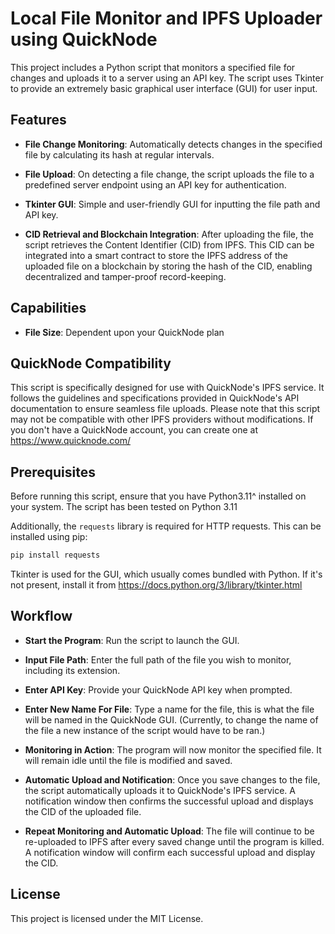 # Local File Monitor and IPFS Uploader using QuickNode

This project includes a Python script that monitors a specified file for changes and uploads it to a server using an API key. The script uses Tkinter to provide an extremely basic graphical user interface (GUI) for user input.

## Features

- **File Change Monitoring**: Automatically detects changes in the specified file by calculating its hash at regular intervals.

- **File Upload**: On detecting a file change, the script uploads the file to a predefined server endpoint using an API key for authentication.

- **Tkinter GUI**: Simple and user-friendly GUI for inputting the file path and API key.

- **CID Retrieval and Blockchain Integration**: After uploading the file, the script retrieves the Content Identifier (CID) from IPFS. This CID can be integrated into a smart contract to store the IPFS address of the uploaded file on a blockchain by storing the hash of the CID, enabling decentralized and tamper-proof record-keeping.

## Capabilities 

- **File Size**: Dependent upon your QuickNode plan

## QuickNode Compatibility

This script is specifically designed for use with QuickNode's IPFS service. It follows the guidelines and specifications provided in QuickNode's API documentation to ensure seamless file uploads. Please note that this script may not be compatible with other IPFS providers without modifications. If you don't have a QuickNode account, you can create one at https://www.quicknode.com/

## Prerequisites

Before running this script, ensure that you have Python3.11^ installed on your system. The script has been tested on Python 3.11

Additionally, the `requests` library is required for HTTP requests. This can be installed using pip:

```bash
pip install requests
```
Tkinter is used for the GUI, which usually comes bundled with Python. If it's not present, install it from https://docs.python.org/3/library/tkinter.html

## Workflow

- **Start the Program**: Run the script to launch the GUI.

- **Input File Path**: Enter the full path of the file you wish to monitor, including its extension.

- **Enter API Key**: Provide your QuickNode API key when prompted.

- **Enter New Name For File**: Type a name for the file, this is what the file will be named in the QuickNode GUI. (Currently, to change the name of the file a new instance of the script would have to be ran.)

- **Monitoring in Action**: The program will now monitor the specified file. It will remain idle until the file is modified and saved.

- **Automatic Upload and Notification**: Once you save changes to the file, the script automatically uploads it to QuickNode's IPFS service. A notification window then confirms the successful upload and displays the CID of the uploaded file.

- **Repeat Monitoring and Automatic Upload**: The file will continue to be re-uploaded to IPFS after every saved change until the program is killed. A notification window will confirm each successful upload and display the CID.

## License

This project is licensed under the MIT License.
